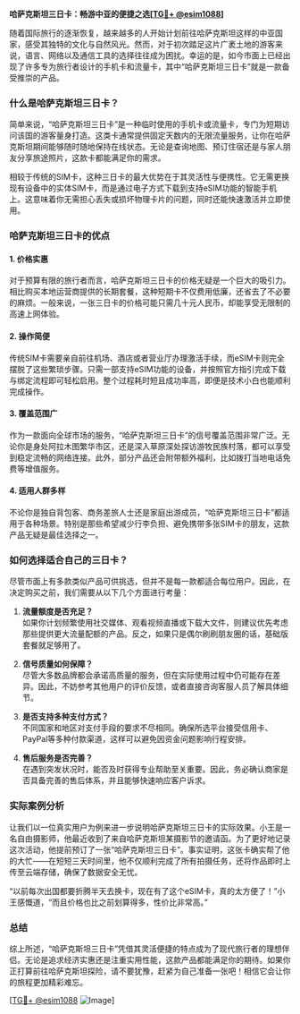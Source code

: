 **哈萨克斯坦三日卡：畅游中亚的便捷之选[[TG💪+ @esim1088](https://t.me/s/esim1088)]**

随着国际旅行的逐渐恢复，越来越多的人开始计划前往哈萨克斯坦这样的中亚国家，感受其独特的文化与自然风光。然而，对于初次踏足这片广袤土地的游客来说，语言、网络以及通信工具的选择往往成为困扰。幸运的是，如今市面上已经出现了许多专为旅行者设计的手机卡和流量卡，其中“哈萨克斯坦三日卡”就是一款备受推崇的产品。

### 什么是哈萨克斯坦三日卡？

简单来说，“哈萨克斯坦三日卡”是一种临时使用的手机卡或流量卡，专门为短期访问该国的游客量身打造。这类卡通常提供固定天数内的无限流量服务，让你在哈萨克斯坦期间能够随时随地保持在线状态。无论是查询地图、预订住宿还是与家人朋友分享旅途照片，这款卡都能满足你的需求。

相较于传统的SIM卡，这种三日卡的最大优势在于其灵活性与便携性。它无需更换现有设备中的实体SIM卡，而是通过电子方式下载到支持eSIM功能的智能手机上。这意味着你无需担心丢失或损坏物理卡片的问题，同时还能快速激活并立即使用。

### 哈萨克斯坦三日卡的优点

#### 1. **价格实惠**
   对于预算有限的旅行者而言，哈萨克斯坦三日卡的价格无疑是一个巨大的吸引力。相比购买本地运营商提供的长期套餐，这种短期卡不仅费用低廉，还省去了不必要的麻烦。一般来说，一张三日卡的价格可能只需几十元人民币，却能享受无限制的高速上网体验。

#### 2. **操作简便**
   传统SIM卡需要亲自前往机场、酒店或者营业厅办理激活手续，而eSIM卡则完全摆脱了这些繁琐步骤。只需一部支持eSIM功能的设备，并按照官方指引完成下载与绑定流程即可轻松启用。整个过程耗时短且成功率高，即便是技术小白也能顺利完成操作。

#### 3. **覆盖范围广**
   作为一款面向全球市场的服务，“哈萨克斯坦三日卡”的信号覆盖范围非常广泛。无论你是身处阿拉木图繁华市区，还是深入草原深处探访游牧民族村落，都可以享受到稳定流畅的网络连接。此外，部分产品还会附带额外福利，比如拨打当地电话免费等增值服务。

#### 4. **适用人群多样**
   不论你是独自背包客、商务差旅人士还是家庭出游成员，“哈萨克斯坦三日卡”都适用于各种场景。特别是那些希望减少行李负担、避免携带多张SIM卡的朋友，这款产品无疑是最佳选择之一。

### 如何选择适合自己的三日卡？

尽管市面上有多款类似产品可供挑选，但并不是每一款都适合每位用户。因此，在决定购买之前，我们需要从以下几个方面进行考量：

1. **流量额度是否充足？**  
   如果你计划频繁使用社交媒体、观看视频直播或下载大文件，则建议优先考虑那些提供更大流量配额的产品。反之，如果只是偶尔刷刷朋友圈的话，基础版套餐就足够用了。

2. **信号质量如何保障？**  
   尽管大多数品牌都会承诺高质量的服务，但在实际使用过程中仍可能存在差异。因此，不妨参考其他用户的评价反馈，或者直接咨询客服人员了解具体细节。

3. **是否支持多种支付方式？**  
   不同国家和地区对支付手段的要求不尽相同。确保所选平台接受信用卡、PayPal等多种付款渠道，这样可以避免因资金问题影响行程安排。

4. **售后服务是否完善？**  
   在遇到突发状况时，能否及时获得专业帮助至关重要。因此，务必确认商家是否具备完善的售后体系，并且能够快速响应客户诉求。

### 实际案例分析

让我们以一位真实用户为例来进一步说明哈萨克斯坦三日卡的实际效果。小王是一名自由摄影师，他最近收到了来自哈萨克斯坦某摄影节的邀请函。为了更好地记录这次活动，他提前预订了一张“哈萨克斯坦三日卡”。事实证明，这张卡确实帮了他的大忙——在短短三天时间里，他不仅顺利完成了所有拍摄任务，还将作品即时上传至云端存储，确保了数据安全无忧。

“以前每次出国都要折腾半天去换卡，现在有了这个eSIM卡，真的太方便了！”小王感慨道，“而且价格也比之前划算得多，性价比非常高。”

### 总结

综上所述，“哈萨克斯坦三日卡”凭借其灵活便捷的特点成为了现代旅行者的理想伴侣。无论是追求经济实惠还是注重实用性能，这款产品都能满足你的期待。如果你正打算前往哈萨克斯坦探险，请不要犹豫，赶紧为自己准备一张吧！相信它会让你的旅程更加精彩难忘。

[[TG💪+ @esim1088](https://t.me/s/esim1088) ![Image](https://i.postimg.cc/4NQfJmqS/Snipaste-2025-05-13-00-14-12.png)]